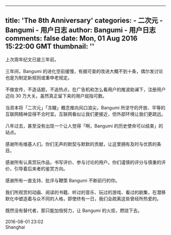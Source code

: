 
---
title: 'The 8th Anniversary'
categories: 
    - 二次元
    - Bangumi - 用户日志
author: Bangumi - 用户日志
comments: false
date: Mon, 01 Aug 2016 15:22:00 GMT
thumbnail: ''
---

<div>   
上次周年纪文已是三年前。<br>
<br>
三年间，Bangumi 的进化空前缓慢，有据可查的改进大概不到十条，偶尔发讨论也是为制定新规则或重申老规定。<br>
<br>
不做宣传，不造话题，不追热点，在广告机和怎么看用户的推波助澜下，注册用户迈向 30 万大关。虽然真正留下来的用户屈指可数。<br>
<br>
当资本将「二次元」「冻鳗」概念推向风口浪尖，Bangumi 所坚守的开放、平等的互联网精神显得不合时宜。互联网看似让我们更接近，但外部环境让我们更疏远。<br>
<br>
八年过去，甚至没有出现一个让人觉得「啊，Bangumi 的历史使命可以结束」的站点。<br>
<br>
感谢所有维基人们。你们无声的默契与默默的贡献，让这里拥有及时与优质的条目。<br>
<br>
感谢所有认真赏玩作品，书写评价、参与讨论的用户。你们谨慎的评分与慎重的评价，引导着后来者的鉴赏方向。<br>
<br>
感谢所有一直支持、批评与鞭策 Bangumi 不断前行的你。<br>
<br>
我们所观赏的动画、阅读的书籍、听过的音乐、玩过的游戏、看过的剧集，在潜移默化中塑造着与众不同的人格，即使终有一日，我们会疏离这些曾经所热爱的。<br>
<br>
既然没有替代者，那只能加倍努力，让 Bangumi 的火炬，燃烧下去。<br>
<br>
2016-08-01 23:02<br>
Shanghai   
</div>
            